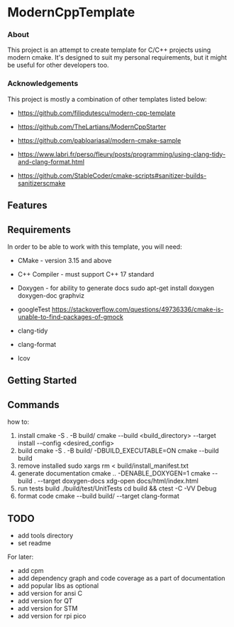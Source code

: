 # ModernCppTemplate 

### About 
This project is an attempt to create template for C/C++ projects using modern cmake. It's designed to suit my personal requirements, but it might be useful for other developers too. 
### Acknowledgements 
This project is mostly a combination of other templates listed below: 
* https://github.com/filipdutescu/modern-cpp-template 
* https://github.com/TheLartians/ModernCppStarter 
* https://github.com/pabloariasal/modern-cmake-sample 


* https://www.labri.fr/perso/fleury/posts/programming/using-clang-tidy-and-clang-format.html
* https://github.com/StableCoder/cmake-scripts#sanitizer-builds-sanitizerscmake
## Features 

## Requirements 
In order to be able to work with this template, you will need: 
* CMake - version 3.15 and above 
* C++ Compiler - must support C++ 17 standard 
* Doxygen - for ability to generate docs
sudo apt-get install doxygen doxygen-doc graphviz 
* googleTest
https://stackoverflow.com/questions/49736336/cmake-is-unable-to-find-packages-of-gmock

* clang-tidy
* clang-format
* lcov
## Getting Started 

## Commands 
how to: 
1. install 
cmake -S . -B build/ 
cmake --build <build_directory> --target install --config <desired_config> 
2. build 
cmake -S . -B build/ -DBUILD_EXECUTABLE=ON 
cmake --build build 
3. remove installed 
sudo xargs rm < build/install_manifest.txt 
4. generate documentation
cmake .. -DENABLE_DOXYGEN=1
cmake --build . --target doxygen-docs
xdg-open docs/html/index.html 
5. run tests
build
./build/test/UnitTests
cd build && ctest -C -VV Debug
6. format code
cmake --build build/ --target clang-format

## TODO
* add tools directory
* set readme

For later:
* add cpm 
* add dependency graph and code coverage as a part of documentation
* add popular libs as optional 
* add version for ansi C 
* add version for QT 
* add version for STM 
* add version for rpi pico

